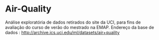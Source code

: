 # Air-Quality

Análise exploratória de dados retirados do site da UCI, para fins de avaliação do curso de verão do mestrado na EMAP.
Endereço da base de dados : http://archive.ics.uci.edu/ml/datasets/air+quality
